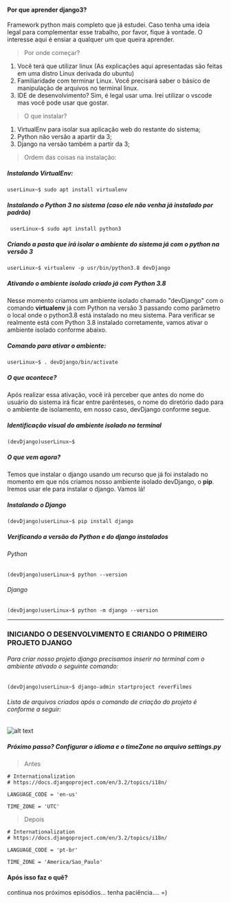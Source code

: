 #### Por que aprender django3?
Framework python mais completo que já estudei. Caso tenha uma ideia legal para complementar esse trabalho, por favor, fique à vontade. O interesse aqui é ensiar a qualquer um que queira aprender.

> Por onde começar?
  1. Você terá que utilizar linux (As explicações aqui apresentadas são feitas em uma distro Linux derivada do ubuntu)
  2. Familiaridade com terminar Linux. Você precisará saber o básico de manipulação de arquivos no terminal linux.
  3. IDE de desenvolvimento? Sim, é legal usar uma. Irei utilizar o vscode mas você pode usar que gostar.

> O que instalar?
  1. VirtualEnv para isolar sua aplicação web do restante do sistema;
  2. Python não versão a apartir da 3;
  3. Django na versão também a partir da 3;

> Ordem das coisas na instalação:
  ##### Instalando VirtualEnv:
  ``` userLinux~$ sudo apt install virtualenv ```
  ##### Instalando o Python 3 no sistema (caso ele não venha já instalado por padrão)
  ``` userLinux~$ sudo apt install python3```
  ##### Criando a pasta que irá isolar o ambiente do sistema já com o python na versão 3
  ``` userLinux~$ virtualenv -p usr/bin/python3.8 devDjango ```
  ##### Ativando o ambiente isolado criado já com Python 3.8
  Nesse momento criamos um ambiente isolado chamado "devDjango" com o comando **virtualenv** já com Python na versão 3 passando como parâmetro o local onde o python3.8 está instalado no meu sistema.
  Para verificar se realmente está com Python 3.8 instalado corretamente, vamos ativar o ambiente isolado conforme abaixo.
  ##### Comando para ativar o ambiente:
  ``` userLinux~$ . devDjango/bin/activate ```
  ##### O que acontece?
  Após realizar essa ativação, você irá perceber que antes do nome do usuário do sistema irá ficar entre parênteses, o nome do diretório dado para o ambiente de isolamento, em nosso caso, devDjango conforme segue.
  ##### Identificação visual do ambiente isolado no terminal
  ```(devDjango)userLinux~$```
  ##### O que vem agora?
  Temos que instalar o django usando um recurso que já foi instalado no momento em que nós criamos nosso ambiente isolado devDjango, o **pip**. Iremos usar ele para instalar o django. Vamos lá!
  ##### Instalando o Django
  ```(devDjango)userLinux~$ pip install django ```
  ##### Verificando a versão do Python e do django instalados
  ###### Python
  ``` (devDjango)userLinux~$ python --version ```
  ###### Django
  ``` (devDjango)userLinux~$ python -m django --version ```
  
  
---
### INICIANDO O DESENVOLVIMENTO E CRIANDO O PRIMEIRO PROJETO DJANGO
###### Para criar nosso projeto django precisamos inserir no terminal com o ambiente ativado o seguinte comando:
``` (devDjango)userLinux~$ django-admin startproject reverFilmes ```
###### Lista de arquivos criados após o comando de criação do projeto é conforme a seguir:
![alt text](https://github.com/pr0th1mu5/learningDjango3/blob/main/git01.png "Arquivos gerados")
##### Próximo passo? Configurar o idioma e o timeZone no arquivo settings.py
> Antes
```
# Internationalization
# https://docs.djangoproject.com/en/3.2/topics/i18n/

LANGUAGE_CODE = 'en-us'

TIME_ZONE = 'UTC'
```
> Depois
```
# Internationalization
# https://docs.djangoproject.com/en/3.2/topics/i18n/

LANGUAGE_CODE = 'pt-br'

TIME_ZONE = 'America/Sao_Paulo'
```
#### Após isso faz  o quê?
continua nos próximos episódios... tenha paciência.... =)
